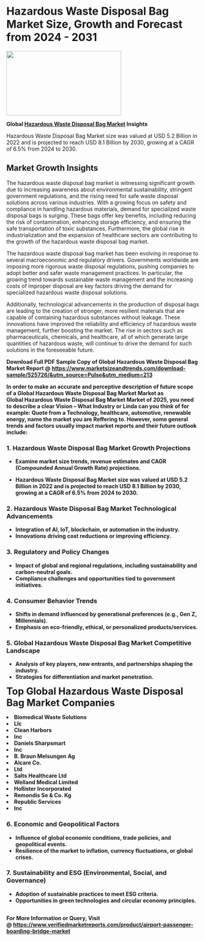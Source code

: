 <H1>Hazardous Waste Disposal Bag Market Size, Growth and Forecast from 2024 - 2031</H1><img class="aligncenter size-medium wp-image-584254" src="https://thirdeyenews.in/wp-content/uploads/2024/09/Global-Market-Research-300x168.jpeg" alt="" width="300" height="168" /><p><strong>Global&nbsp;<a href="https://www.marketsizeandtrends.com/download-sample/525726/&amp;utm_source=Pulse&amp;utm_medium=213">Hazardous Waste Disposal Bag Market</a> Insights</strong></p><p>Hazardous Waste Disposal Bag Market size was valued at USD 5.2 Billion in 2022 and is projected to reach USD 8.1 Billion by 2030, growing at a CAGR of 6.5% from 2024 to 2030.</p><p><h2>Market Growth Insights</h2> <p>The hazardous waste disposal bag market is witnessing significant growth due to increasing awareness about environmental sustainability, stringent government regulations, and the rising need for safe waste disposal solutions across various industries. With a growing focus on safety and compliance in handling hazardous materials, demand for specialized waste disposal bags is surging. These bags offer key benefits, including reducing the risk of contamination, enhancing storage efficiency, and ensuring the safe transportation of toxic substances. Furthermore, the global rise in industrialization and the expansion of healthcare sectors are contributing to the growth of the hazardous waste disposal bag market.</p> <p><strong></strong></p> <p>The hazardous waste disposal bag market has been evolving in response to several macroeconomic and regulatory drivers. Governments worldwide are imposing more rigorous waste disposal regulations, pushing companies to adopt better and safer waste management practices. In particular, the growing trend towards sustainable waste management and the increasing costs of improper disposal are key factors driving the demand for specialized hazardous waste disposal solutions.</p> <p>Additionally, technological advancements in the production of disposal bags are leading to the creation of stronger, more resilient materials that are capable of containing hazardous substances without leakage. These innovations have improved the reliability and efficiency of hazardous waste management, further boosting the market. The rise in sectors such as pharmaceuticals, chemicals, and healthcare, all of which generate large quantities of hazardous waste, will continue to drive the demand for such solutions in the foreseeable future.</p> <p><strong></p><p><span class=""><strong>Download Full PDF Sample Copy of Global Hazardous Waste Disposal Bag Market Report</strong> @ <a href="https://www.marketsizeandtrends.com/download-sample/525726/&amp;utm_source=Pulse&amp;utm_medium=213" target="_blank">https://www.marketsizeandtrends.com/download-sample/525726/&amp;utm_source=Pulse&amp;utm_medium=213</a></span></p><p>In order to make an accurate and perceptive description of future scope of a Global&nbsp;Hazardous Waste Disposal Bag Market Market as Global&nbsp;Hazardous Waste Disposal Bag Market Market of 2025, you need to describe a clear Vision &ndash; What Industry or Linda can you think of for example: Quote from a Technology, healthcare, automotive, renewable energy, name the market you are Reffering to. However, some general trends and factors usually impact market reports and their future outlook include:</p><h3>1.&nbsp;<strong>Hazardous Waste Disposal Bag Market Growth Projections</strong></h3><ul><li>Examine market size trends, revenue estimates and CAGR (Compounded Annual Growth Rate) projections.</li><li><p>Hazardous Waste Disposal Bag Market size was valued at USD 5.2 Billion in 2022 and is projected to reach USD 8.1 Billion by 2030, growing at a CAGR of 6.5% from 2024 to 2030.</p></li></ul><h3>2.&nbsp;<strong>Hazardous Waste Disposal Bag Market Technological Advancements</strong></h3><ul><li>Integration of AI, IoT, blockchain, or automation in the industry.</li><li>Innovations driving cost reductions or improving efficiency.</li></ul><h3>3.&nbsp;<strong>Regulatory and Policy Changes</strong></h3><ul><li>Impact of global and regional regulations, including sustainability and carbon-neutral goals.</li><li>Compliance challenges and opportunities tied to government initiatives.</li></ul><h3>4.&nbsp;<strong>Consumer Behavior Trends</strong></h3><ul><li>Shifts in demand influenced by generational preferences (e.g., Gen Z, Millennials).</li><li>Emphasis on eco-friendly, ethical, or personalized products/services.</li></ul><h3>5.&nbsp;<strong>Global Hazardous Waste Disposal Bag Market Competitive Landscape</strong></h3><ul><li>Analysis of key players, new entrants, and partnerships shaping the industry.</li><li>Strategies for differentiation and market penetration.</li></ul><p data-pm-slice="1 1 []"><span style="color: inherit; font-family: inherit; font-size: 25px;">Top Global Hazardous Waste Disposal Bag Market Companies</span></p><div class="" data-test-id=""><p><li>Biomedical Waste Solutions</li><li> Llc</li><li> Clean Harbors</li><li> Inc</li><li> Daniels Sharpsmart</li><li> Inc</li><li> B. Braun Melsungen Ag</li><li> Alcare Co.</li><li> Ltd</li><li> Salts Healthcare Ltd</li><li> Welland Medical Limited</li><li> Hollister Incorporated</li><li> Remondis Se & Co. Kg</li><li> Republic Services</li><li> Inc</li></p></div><h3>6.&nbsp;<strong>Economic and Geopolitical Factors</strong></h3><ul><li>Influence of global economic conditions, trade policies, and geopolitical events.</li><li>Resilience of the market to inflation, currency fluctuations, or global crises.</li></ul><h3>7.&nbsp;<strong>Sustainability and ESG (Environmental, Social, and Governance)</strong></h3><ul><li>Adoption of sustainable practices to meet ESG criteria.</li><li>Opportunities in green technologies and circular economy principles.</li></ul><h2><strong style="font-size: 14px;">For More Information or Query, Visit @&nbsp;</strong><a style="background-color: #ffffff; font-size: 14px;" href="https://www.marketsizeandtrends.com/report/hazardous-waste-disposal-bag-market/" target="_blank">https://www.verifiedmarketreports.com/product/airport-passenger-boarding-bridge-market</a></h2>
